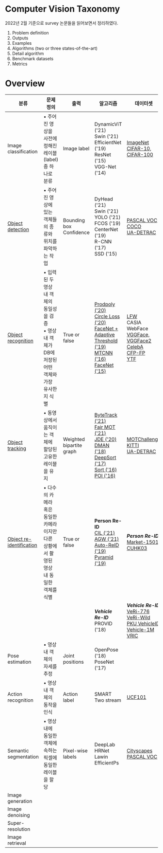 # Computer Vision Taxonomy
2022년 2월 기준으로 survey 논문들을 읽어보면서 정리하였다.

1. Problem definition
2. Outputs
3. Examples
4. Algorithms (two or three states-of-the-art)
5. Detail algorithm
6. Benchmark datasets
7. Metrics

# Overview
|분류|문제 정의|출력|알고리즘|데이터셋|성능지표|
|---|---|---|---|---|---|
|Image classification|• 주어진 영상을 사전에 정해진 레이블(label) 중 하나로 분류|Image label|DynamicViT ('21)<br/>Swin ('21)<br/>EfficientNet ('19)<br/>ResNet ('15)<br/>VGG-Net ('14)|[ImageNet](https://www.image-net.org/update-mar-11-2021.php)<br/>[CIFAR-10, CIFAR-100](https://www.cs.toronto.edu/~kriz/cifar.html)|Accuracy (%)|
|[Object detection](object_detection/object_detection.md)|• 주어진 영상에 있는 객체들의 종류와 위치를 파악하는 작업|Bounding box<br/>Confidence|DyHead ('21)<br/>Swin ('21)<br/>YOLO ('21)<br/>FCOS ('19)<br/>CenterNet ('19)<br/>R-CNN ('17)<br/>SSD ('15)|[PASCAL VOC](http://host.robots.ox.ac.uk/pascal/VOC/)<br/>[COCO](https://cocodataset.org/#home)<br/>[UA-DETRAC](https://detrac-db.rit.albany.edu/)|mAP (%)|
|[Object recognition](object_recognition/object_recognition.md)|• 입력된 두 영상 내 객체의 동일성을 검증<br/>• 영상 내 객체가 DB에 저장된 어떤 객체와 가장 유사한지 식별|True or false|[Prodpoly ('20)](https://openaccess.thecvf.com/content_CVPR_2020/html/Chrysos_P-nets_Deep_Polynomial_Neural_Networks_CVPR_2020_paper.html)<br/>[Circle Loss ('20)](https://openaccess.thecvf.com/content_CVPR_2020/html/Sun_Circle_Loss_A_Unified_Perspective_of_Pair_Similarity_Optimization_CVPR_2020_paper.html)<br/>[FaceNet + Adaptive Threshold ('19)](https://ieeexplore.ieee.org/abstract/document/8695322?casa_token=qJa0Ur26l6sAAAAA:uKki0hc6EYcYHbvz0t-uNA0zppSrYU5cMycuCYEtHNBqoCzY8mmrE_JxfBocHr2cMpDk-gY)<br/>[MTCNN ('16)](https://ieeexplore.ieee.org/abstract/document/7553523?casa_token=YnK0xWzupJQAAAAA:qtls0dKBjlcCECEcJ5vDNPKSMIWWpOYe9wD9ManrBntFkxbloAZ4sqHB04FEG81LeyP9Ghg)<br/>[FaceNet ('15)](https://www.cv-foundation.org/openaccess/content_cvpr_2015/html/Schroff_FaceNet_A_Unified_2015_CVPR_paper.html)|[LFW](http://vis-www.cs.umass.edu/lfw/)<br/>CASIA WebFace<br/>[VGGFace, VGGFace2](https://www.robots.ox.ac.uk/~vgg/data/vgg_face/)<br/>[CelebA](http://mmlab.ie.cuhk.edu.hk/projects/CelebA.html)<br/>[CFP-FP](http://www.cfpw.io/)<br/>[YTF](https://www.cs.tau.ac.il/~wolf/ytfaces/)|Accuracy (%)|
|[Object tracking](object_tracking/object_tracking.md)|• 동영상에서 움직이는 객체에 할당된 고유한 레이블을 유지|Weighted bipartite graph|[ByteTrack ('21)](https://arxiv.org/abs/2110.06864)<br/>[Fair MOT ('21)](https://link.springer.com/article/10.1007/s11263-021-01513-4)<br/>[JDE ('20)](https://link.springer.com/chapter/10.1007/978-3-030-58621-8_7)<br/>[DMAN ('18)](https://openaccess.thecvf.com/content_ECCV_2018/html/Ji_Zhu_Online_Multi-Object_Tracking_ECCV_2018_paper.html)<br/>[DeepSort ('17)](https://ieeexplore.ieee.org/abstract/document/8296962?casa_token=edaO2S52z00AAAAA:CI8JyoCAMz_8I5I-jqt06hqvDwEa6aOW7RX7WH6vKMGDXCTG5uKReib5fknT4Rvg6etZKDQ)<br/>[Sort ('16)](https://ieeexplore.ieee.org/abstract/document/7533003?casa_token=p9sWs2QKqcsAAAAA:nzlZPHy7t5bW9akeK9UuX_zQlCg0KbaBkVrt20QIwMd_oxteADaaIdQBJHkJ31puPOUh8eg)<br/>[POI ('16)](https://scholar.google.co.kr/scholar?hl=ko&as_sdt=0%2C5&q=Poi%3A+Multiple+object+tracking+with+high+performance+detection+and+appearance+feature.&btnG=)|[MOTChallenge](https://motchallenge.net/)<br/>[KITTI](http://www.cvlibs.net/datasets/kitti/)<br/>[UA-DETRAC](https://detrac-db.rit.albany.edu/)|MOTA (%)<br/>IDF1|
|[Object re-identification](object_reid/object_reid.md)|• 다수의 카메라 혹은 동일한 카메라이지만 다른 상황에서 촬영된 영상 내 동일한 객체를 식별|True or false|**Person Re-ID**<br/>[CIL ('21)](https://arxiv.org/abs/2111.00880)<br/>[AGW ('21)](https://ieeexplore.ieee.org/abstract/document/9336268?casa_token=H_qQ2w8_u_sAAAAA:teKZXA44HwESMJBOvr0vxZhMxlpMGPr_CXNQfXRdGGmBhjmY-G1w5ayfciUWqPoYL-i-PWk)<br/>[Auto-ReID ('19)](https://openaccess.thecvf.com/content_ICCV_2019/html/Quan_Auto-ReID_Searching_for_a_Part-Aware_ConvNet_for_Person_Re-Identification_ICCV_2019_paper.html)<br/>[Pyramid ('19)](https://openaccess.thecvf.com/content_CVPR_2019/html/Zheng_Pyramidal_Person_Re-IDentification_via_Multi-Loss_Dynamic_Training_CVPR_2019_paper.html)|***Person Re-ID***<br/>[Market-1501](https://www.kaggle.com/pengcw1/market-1501/data)<br/>[CUHK03](http://www.ee.cuhk.edu.hk/~xgwang/CUHK_identification.html)|mAP (%)<br/>CMC-k (%)<br/>mINP|
||||***Vehicle Re-ID***<br/>PROVID ('18)|***Vehicle Re-ID***<br/>[VeRi-776](https://vehiclereid.github.io/VeRi/)<br/>[VeRi-Wild](https://github.com/PKU-IMRE/VERI-Wild)<br/>[PKU VehicleID](https://www.pkuml.org/resources/pku-vehicleid.html)<br/>[Vehicle-1M](http://www.nlpr.ia.ac.cn/iva/homepage/jqwang/Vehicle1M.htm)<br/>[VRIC](https://qmul-vric.github.io/)||
|Pose estimation|• 영상 내 객체의 자세를 추정|Joint positions|OpenPose ('18)<br/>PoseNet ('17)||pCk|
|Action recognition|• 영상 내 객체의 동작을 인식|Action label|SMART<br/>Two stream|[UCF101](https://www.crcv.ucf.edu/data/UCF101.php)|3-fold accuracy (%)|
|Semantic segmentation|• 영상 내에 동일한 객체에 속하는 픽셀에 동일한 레이블을 할당|Pixel-wise labels|DeepLab<br/>HRNet<br/>Lawin<br/>EfficientPs|[Cityscapes](https://www.cityscapes-dataset.com/)<br/>[PASCAL VOC](http://host.robots.ox.ac.uk/pascal/VOC/)|Mean IoU (%)|
|Image generation||||||
|Image denoising||||||
|Super-resolution||||||
|Image retrieval||||||